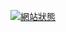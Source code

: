 [![網站狀態](https://img.shields.io/website?down_color=red&down_message=offline&style=flat-square&up_color=green&up_message=online&url=https%3A%2F%2Fjesse54528096.github.io%2Fyour-repo)](https://jesse54528096.github.io/your-repo)